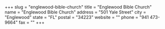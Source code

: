 +++
slug = "englewood-bible-church"
title = "Englewood Bible Church"
name = "Englewood Bible Church"
address = "501 Yale Street"
city = "Englewood"
state = "FL"
postal = "34223"
website = ""
phone = "941 473-9664"
fax = ""
+++
